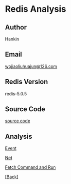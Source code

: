 # Redis Analysis
## Author
   Hankin
## Email
   wojiaoliuhuajun@126.com
## Redis Version
   redis-5.0.5
## Source Code
   [source code](https://github.com/Hankin-Liu/hankin.github.io/blob/master/redis/redis-5.0.5.tar.gz)
## Analysis
   [Event](https://github.com/Hankin-Liu/hankin.github.io/blob/master/redis/Event.md)

   [Net](https://github.com/Hankin-Liu/hankin.github.io/blob/master/redis/Net.md)
   
   [Fetch Command and Run](https://github.com/Hankin-Liu/hankin.github.io/blob/master/redis/Process_Command.md)
   





[\[Back</font>\]](https://github.com/Hankin-Liu/hankin.github.io/blob/master/README.md)